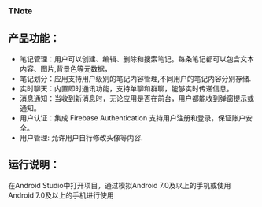 ### TNote
## 产品功能：
- 笔记管理：用户可以创建、编辑、删除和搜索笔记。每条笔记都可以包含文本内容、图片,背景色等元数据，
- 笔记划分：应用支持用户级别的笔记内容管理,不同用户的笔记内容分别存储.
- 实时聊天：内置即时通讯功能，支持单聊和群聊，能够实时传递信息。
- 消息通知：当收到新消息时，无论应用是否在前台，用户都能收到弹窗提示或通知。
- 用户认证：集成 Firebase Authentication 支持用户注册和登录，保证账户安全。
- 用户管理: 允许用户自行修改头像等内容.
## 运行说明：
在Android Studio中打开项目，通过模拟Android 7.0及以上的手机或使用Android 7.0及以上的手机进行使用
